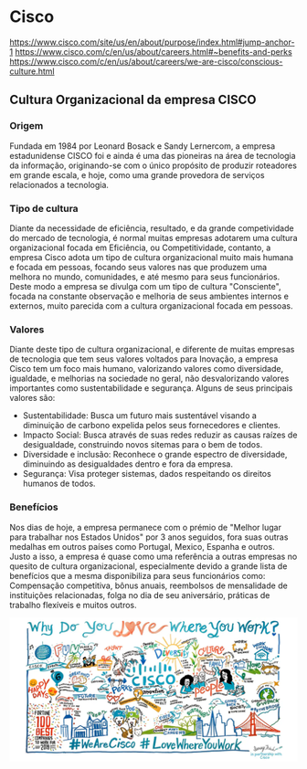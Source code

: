 # Cisco

https://www.cisco.com/site/us/en/about/purpose/index.html#jump-anchor-1
https://www.cisco.com/c/en/us/about/careers.html#~benefits-and-perks
https://www.cisco.com/c/en/us/about/careers/we-are-cisco/conscious-culture.html

## Cultura Organizacional da empresa CISCO

### Origem

Fundada em 1984 por Leonard Bosack e Sandy Lernercom, a empresa estadunidense CISCO foi e ainda é uma das pioneiras na área de tecnologia da informação, originando-se com o único propósito de produzir roteadores em grande escala, e hoje, como uma grande provedora de serviços relacionados a tecnologia.

### Tipo de cultura

Diante da necessidade de eficiência, resultado, e da grande competividade do mercado de tecnologia, é normal muitas empresas adotarem uma cultura organizacional focada em Eficiência, ou Competitividade, contanto, a empresa Cisco adota um tipo de cultura organizacional muito mais humana e focada em pessoas, focando seus valores nas que produzem uma melhora no mundo, comunidades, e até mesmo para seus funcionários. Deste modo a empresa se divulga com um tipo de cultura "Consciente", focada na constante observação e melhoria de seus ambientes internos e externos, muito parecida com a cultura organizacional focada em pessoas.

### Valores

Diante deste tipo de cultura organizacional, e diferente de muitas empresas de tecnologia que tem seus valores voltados para Inovação, a empresa Cisco tem um foco mais humano, valorizando valores como diversidade, igualdade, e melhorias na sociedade no geral, não desvalorizando valores importantes como sustentabilidade e segurança. Alguns de seus principais valores são:

- Sustentabilidade: Busca um futuro mais sustentável visando a diminuição de carbono expelida pelos seus fornecedores e clientes.
- Impacto Social: Busca através de suas redes reduzir as causas raízes de desigualdade, construindo novos sitemas para o bem de todos.
- Diversidade e inclusão: Reconhece o grande espectro de diversidade, diminuindo as desigualdades dentro e fora da empresa.
- Segurança: Visa proteger sistemas, dados respeitando os direitos humanos de todos.

### Benefícios

Nos dias de hoje, a empresa permanece com o prémio de "Melhor lugar para trabalhar nos Estados Unidos" por 3 anos seguidos, fora suas outras medalhas em outros países como Portugal, Mexico, Espanha e outros. Justo a isso, a empresa é quase como uma referência a outras empresas no quesito de cultura organizacional, especialmente devido a grande lista de benefícios que a mesma disponibiliza para seus funcionários como: Compensação competitiva, bônus anuais, reembolsos de mensalidade de instituições relacionadas, folga no dia de seu aniversário, práticas de trabalho flexíveis e muitos outros.

![](images/image2.png)